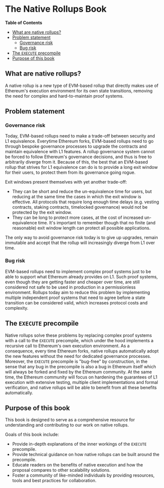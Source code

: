 # The Native Rollups Book

<!-- START doctoc generated TOC please keep comment here to allow auto update -->
<!-- DON'T EDIT THIS SECTION, INSTEAD RE-RUN doctoc TO UPDATE -->
**Table of Contents**

- [What are native rollups?](#what-are-native-rollups)
- [Problem statement](#problem-statement)
  - [Governance risk](#governance-risk)
  - [Bug risk](#bug-risk)
- [The `EXECUTE` precompile](#the-execute-precompile)
- [Purpose of this book](#purpose-of-this-book)

<!-- END doctoc generated TOC please keep comment here to allow auto update -->

## What are native rollups?

A native rollup is a new type of EVM-based rollup that directly makes use of Ethereum's execution environment for its own state transitions, removing the need for complex and hard-to-maintain proof systems.

## Problem statement

### Governance risk

Today, EVM-based rollups need to make a trade-off between security and L1 equivalence. Everytime Ethereum forks, EVM-based rollups need to go through bespoke governance processes to upgrade the contracts and maintain equivalence with L1 features. A rollup governance system cannot be forced to follow Ethereum's governance decisions, and thus is free to arbitrarily diverge from it. Because of this, the best that an EVM-based rollup that strives for L1 equivalence can do is to provide a long exit window for their users, to protect them from its governance going rogue.

Exit windows present themselves with yet another trade-off:
- They can be short and reduce the un-equivalence time for users, but reducing at the same time the cases in which the exit window is effective. All protocols that require long enough time delays (e.g. vesting contracts, staking contracts, timelocked governance) would not be protected by the exit window.
- They can be long to protect more cases, at the cost of increased un-equivalence time. It's important to remember though that no finite (and reasonable) exit window length can protect all possible applications.

The only way to avoid governance risk today is to give up upgrades, remain immutable and accept that the rollup will increasingly diverge from L1 over time.

### Bug risk

EVM-based rollups need to implement complex proof systems just to be able to support what Ethereum already provides on L1. Such proof systems, even though they are getting faster and cheaper over time, are still considered not safe to be used in production in a permissionless environment. Rollups today aim to reduce this problem by implementing multiple independent proof systems that need to agree before a state transition can be considered valid, which increases protocol costs and complexity.

## The `EXECUTE` precompile

Native rollups solve these problems by replacing complex proof systems with a call to the `EXECUTE` precompile, which under the hood implements a recursive call to Ethereum's own execution environment. As a consequence, every time Ethereum forks, native rollups automatically adopt the new features without the need for dedicated governance processes. Moreover, the `EXECUTE` precompile is "bug-free" by construction, in the sense that any bug in the precompile is also a bug in Ethereum itself which will always be forked and fixed by the Ethereum community. At the same time, the Ethereum community will focus on hardening the guarantees of L1 execution with extensive testing, multiple client implementations and formal verification, and native rollups will be able to benefit from all these benefits automatically.

## Purpose of this book

This book is designed to serve as a comprehensive resource for understanding and contributing to our work on native rollups.

Goals of this book include:

- Provide in-depth explanations of the inner workings of the `EXECUTE` precompile.
- Provide technical guidance on how native rollups can be built around the precompile.
- Educate readers on the benefits of native execution and how the proposal compares to other scalability solutions.
- Foster a community of like-minded individuals by providing resources, tools and best practices for collaboration.
